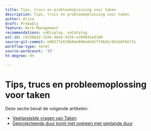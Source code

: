 ```yaml
---
title: Tips, trucs en probleemoplossing voor taken
description: Tips, trucs en probleemoplossing voor taken
author: Alina
draft: Probably
feature: Work Management
recommendations: noDisplay, noCatalog
exl-id: c93388d2-3166-4beb-9156-e309041ed109
source-git-commit: b08377e539b04e896e84d17f46d2c941b0f66731
workflow-type: tm+mt
source-wordcount: '33'
ht-degree: 0%

---
```


# Tips, trucs en probleemoplossing voor taken

Deze sectie bevat de volgende artikelen:

* [ Veelgestelde vragen van Taken ](../../../manage-work/tasks/tips-tricks-and-troubleshooting/tasks-faqs.md)
* [Geprojecteerde duur komt niet overeen met geplande duur](../../../manage-work/tasks/tips-tricks-and-troubleshooting/projected-and-planned-durations-dont-match.md)
